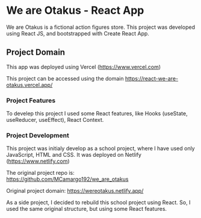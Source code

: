 # We are Otakus - React App

We are Otakus is a fictional action figures store. This project was developed using React JS, and bootstrapped with Create React App.

## Project Domain

This app was deployed using Vercel (https://www.vercel.com)

This project can be accessed using the domain https://react-we-are-otakus.vercel.app/

### Project Features

To develep this project I used some React features, like Hooks (useState, useReducer, useEffect), React Context.

### Project Development

This project was initialy develop as a school project, where I have used only JavaScript, HTML and CSS. It was deployed on Netlify (https://www.netlify.com)

The original project repo is: https://github.com/MCamargo192/we_are_otakus 

Original project domain: https://wereotakus.netlify.app/


As a side project, I decided to rebuild this school project using React. So, I used the same original structure, but using some React features.



